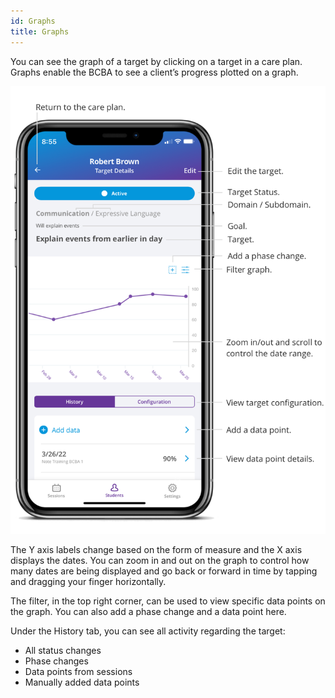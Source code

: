 ```yaml
---
id: Graphs
title: Graphs
---
```

You can see the graph of a target by clicking on a target in a care plan. Graphs enable the BCBA to see a client’s progress plotted on a graph.  

<img src="../../src/img/TargetGraph.png" width="650">

The Y axis labels change based on the form of measure and the X axis displays the dates. You can zoom in and out on the graph to control how many dates are being displayed and go back or forward in time by tapping and dragging your finger horizontally.  

The filter, in the top right corner, can be used to view specific data points on the graph. You can also add a phase change and a data point here.  

Under the History tab, you can see all activity regarding the target:  

- All status changes 
- Phase changes 
- Data points from sessions 
- Manually added data points 